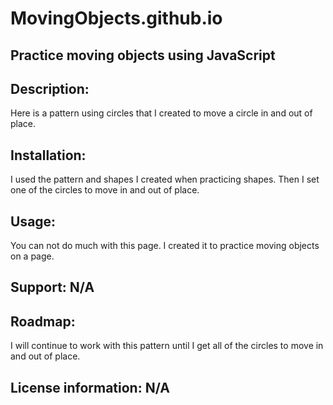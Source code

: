 # MovingObjects.github.io

## Practice moving objects using JavaScript

## Description:
Here is a pattern using circles that I created to move a circle in and out of place.
 
## Installation: 
I used the pattern and shapes I created when practicing shapes. Then I set one of the circles to move in and out of place.

## Usage:
You can not do much with this page. I created it to practice moving objects on a page. 

## Support: N/A

## Roadmap: 
I will continue to work with this pattern until I get all of the circles to move in and out of place.  

## License information: N/A
